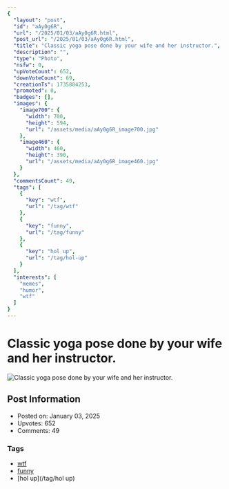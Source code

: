 ```yaml
---
{
  "layout": "post",
  "id": "aAy0g6R",
  "url": "/2025/01/03/aAy0g6R.html",
  "post_url": "/2025/01/03/aAy0g6R.html",
  "title": "Classic yoga pose done by your wife and her instructor.",
  "description": "",
  "type": "Photo",
  "nsfw": 0,
  "upVoteCount": 652,
  "downVoteCount": 69,
  "creationTs": 1735884253,
  "promoted": 0,
  "badges": [],
  "images": {
    "image700": {
      "width": 700,
      "height": 594,
      "url": "/assets/media/aAy0g6R_image700.jpg"
    },
    "image460": {
      "width": 460,
      "height": 390,
      "url": "/assets/media/aAy0g6R_image460.jpg"
    }
  },
  "commentsCount": 49,
  "tags": [
    {
      "key": "wtf",
      "url": "/tag/wtf"
    },
    {
      "key": "funny",
      "url": "/tag/funny"
    },
    {
      "key": "hol up",
      "url": "/tag/hol-up"
    }
  ],
  "interests": [
    "memes",
    "humor",
    "wtf"
  ]
}
---
```


# Classic yoga pose done by your wife and her instructor.

![Classic yoga pose done by your wife and her instructor.](/assets/media/aAy0g6R_image700.jpg)

## Post Information

- Posted on: January 03, 2025
- Upvotes: 652
- Comments: 49

### Tags

- [wtf](/tag/wtf)
- [funny](/tag/funny)
- [hol up](/tag/hol up)
